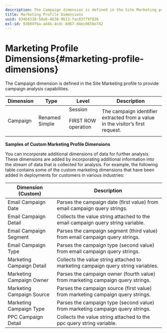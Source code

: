 ```yaml
---
description: The Campaign dimension is defined in the Site Marketing profile to provide campaign analysis capabilities.
title: Marketing Profile Dimensions
uuid: 034b4318-58e6-4638-9b13-fac83ff9f826
exl-id: 93804fba-a44b-4cdc-8d67-d4ec0656e742
---
```

# Marketing Profile Dimensions{#marketing-profile-dimensions}

The Campaign dimension is defined in the Site Marketing profile to provide campaign analysis capabilities.

<table id="table_27A4B8247F6D4E18BD61041CED7D8805"> 
 <thead> 
  <tr> 
   <th colname="col1" class="entry"> Dimension </th> 
   <th colname="col2" class="entry"> Type </th> 
   <th colname="col3" class="entry"> Level </th> 
   <th colname="col4" class="entry"> Description </th> 
  </tr> 
 </thead>
 <tbody> 
  <tr> 
   <td colname="col1"> Campaign </td> 
   <td colname="col2"> Renamed Simple </td> 
   <td colname="col3">Session <p>FIRST ROW operation </p></td> 
   <td colname="col4"> The campaign identifier extracted from a value in the visitor’s first request. </td> 
  </tr> 
 </tbody> 
</table>

**Samples of Custom Marketing Profile Dimensions**

You can incorporate additional dimensions of data for further analysis. These dimensions are added by incorporating additional information into the stream of data that is collected for analysis. For example, the following table contains some of the custom marketing dimensions that have been added in deployments for customers in various industries: 

|  Dimension (Custom)  | Description  |
|---|---|
|  Email Campaign Date  | Parses the campaign date (first value) from email campaign query strings.  |
|  Email Campaign Detail  | Collects the value string attached to the email campaign query string variable.  |
|  Email Campaign Segment  | Parses the campaign segment (third value) from email campaign query strings.  |
|  Email Campaign Type  | Parses the campaign type (second value) from email campaign query strings.  |
|  Marketing Campaign Detail  | Collects the value string attached to marketing campaign query string variables.  |
|  Marketing Campaign Owner  | Parses the campaign owner (fourth value) from marketing campaign query strings.  |
|  Marketing Campaign Source  | Parses the campaign source (first value) from marketing campaign query strings.  |
|  Marketing Campaign Type  | Parses the campaign type (second value) from marketing campaign query strings.  |
|  PPC Campaign Detail  | Collects the value string attached to the ppc query string variable.  |
